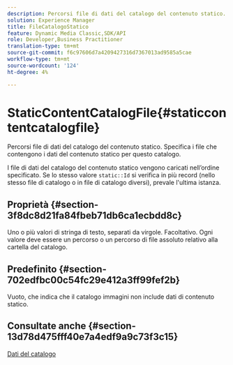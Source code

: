 ```yaml
---
description: Percorsi file di dati del catalogo del contenuto statico. Specifica i file che contengono i dati del contenuto statico per questo catalogo.
solution: Experience Manager
title: FileCatalogoStatico
feature: Dynamic Media Classic,SDK/API
role: Developer,Business Practitioner
translation-type: tm+mt
source-git-commit: f6c97606d7a4209427316d7367013ad9585a5cae
workflow-type: tm+mt
source-wordcount: '124'
ht-degree: 4%

---
```



# StaticContentCatalogFile{#staticcontentcatalogfile}

Percorsi file di dati del catalogo del contenuto statico. Specifica i file che contengono i dati del contenuto statico per questo catalogo.

I file di dati del catalogo del contenuto statico vengono caricati nell’ordine specificato. Se lo stesso valore `static::Id` si verifica in più record (nello stesso file di catalogo o in file di catalogo diversi), prevale l&#39;ultima istanza.

## Proprietà {#section-3f8dc8d21fa84fbeb71db6ca1ecbdd8c}

Uno o più valori di stringa di testo, separati da virgole. Facoltativo. Ogni valore deve essere un percorso o un percorso di file assoluto relativo alla cartella del catalogo.

## Predefinito {#section-702edfbc00c54fc29e412a3ff99fef2b}

Vuoto, che indica che il catalogo immagini non include dati di contenuto statico.

## Consultate anche {#section-13d78d475fff40e7a4edf9a9c73f3c15}

[Dati del catalogo](../../../../../is-api/image-catalog/image-serving-api-ref/c-image-catalog-reference/c-overview/c-catalog-data-fields/c-catalog-data-fields.md#concept-b19581028ec44f98b9f5943624403d29)
